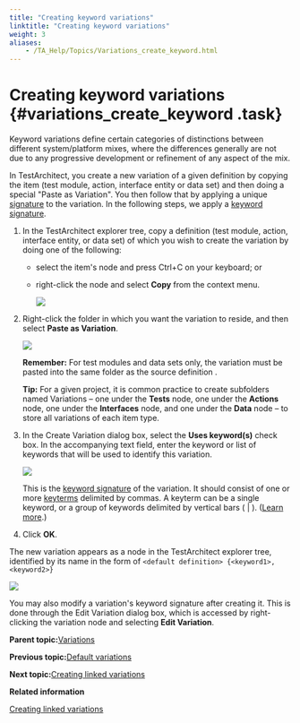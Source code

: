 ```yaml
--- 
title: "Creating keyword variations"
linktitle: "Creating keyword variations"
weight: 3
aliases: 
    - /TA_Help/Topics/Variations_create_keyword.html
---
```

# Creating keyword variations {#variations_create_keyword .task}

Keyword variations define certain categories of distinctions between different system/platform mixes, where the differences generally are not due to any progressive development or refinement of any aspect of the mix.

In TestArchitect, you create a new variation of a given definition by copying the item \(test module, action, interface entity or data set\) and then doing a special "Paste as Variation". You then follow that by applying a unique [signature](../../TA_Glossary/Topics/glossaryVariationSignature.html) to the variation. In the following steps, we apply a [keyword signature](../../TA_Glossary/Topics/glossaryKeywordSignature.html).

1.  In the TestArchitect explorer tree, copy a definition \(test module, action, interface entity, or data set\) of which you wish to create the variation by doing one of the following:

    -   select the item's node and press Ctrl+C on your keyboard; or
    -   right-click the node and select **Copy** from the context menu.

        ![](../Images/ug_systemtree3.png)

2.  Right-click the folder in which you want the variation to reside, and then select **Paste as Variation**.

    ![](../Images/ug_systemtree4.png)

    **Remember:** For test modules and data sets only, the variation must be pasted into the same folder as the source definition .

    **Tip:** For a given project, it is common practice to create subfolders named Variations – one under the **Tests** node, one under the **Actions** node, one under the **Interfaces** node, and one under the **Data** node – to store all variations of each item type.

3.  In the Create Variation dialog box, select the **Uses keyword\(s\)** check box. In the accompanying text field, enter the keyword or list of keywords that will be used to identify this variation.

    ![](../Images/ug_systemtree5.png)

    This is the [keyword signature](../../TA_Glossary/Topics/glossaryKeywordSignature.html) of the variation. It should consist of one or more [keyterms](../../TA_Glossary/Topics/glossaryKeyterm.html) delimited by commas. A keyterm can be a single keyword, or a group of keywords delimited by vertical bars \( \| \). \([Learn more](Variations_rules_3.html).\)

4.  Click **OK**.


The new variation appears as a node in the TestArchitect explorer tree, identified by its name in the form of `<default definition> {<keyword1>, <keyword2>}`

![](../Images/ug_systemtree6.png)

You may also modify a variation's keyword signature after creating it. This is done through the Edit Variation dialog box, which is accessed by right-clicking the variation node and selecting **Edit Variation**.

**Parent topic:**[Variations](../../TA_Help/Topics/Variations.html)

**Previous topic:**[Default variations](../../TA_Help/Topics/Variations_default.html)

**Next topic:**[Creating linked variations](../../TA_Help/Topics/Variations_create_linked.html)

**Related information**  


[Creating linked variations](../../TA_Help/Topics/Variations_create_linked.html)

